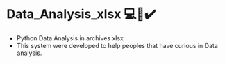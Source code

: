 # Data_Analysis_xlsx 💻📝✔️
* Python Data Analysis in archives xlsx
* This system were developed to help peoples that have curious in Data analysis.
